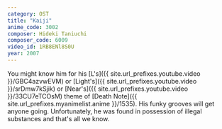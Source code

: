```yaml
---
category: OST
title: "Kaiji"
anime_code: 3002
composer: Hideki Taniuchi
composer_code: 6009
video_id: 1RB8ENl8S0U
year: 2007
---
```

You might know him for his [L's]({{ site.url_prefixes.youtube.video }}/GBC4azvwEVM) or [Light's]({{ site.url_prefixes.youtube.video }}/srDmw7kSjik) or [Near's]({{ site.url_prefixes.youtube.video }}/33CU7eTCOsM) theme of [Death Note]({{ site.url_prefixes.myanimelist.anime }}/1535). His funky grooves will get anyone going. Unfortunately, he was found in possession of illegal substances and that's all we know.
